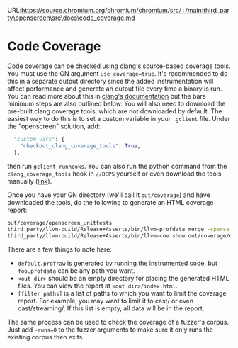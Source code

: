 URL:https://source.chromium.org/chromium/chromium/src/+/main:third_party\openscreen\src\docs\code_coverage.md
# Code Coverage

Code coverage can be checked using clang's source-based coverage tools.  You
must use the GN argument `use_coverage=true`.  It's recommended to do this in a
separate output directory since the added instrumentation will affect
performance and generate an output file every time a binary is run.  You can
read more about this in [clang's documentation](
http://clang.llvm.org/docs/SourceBasedCodeCoverage.html) but the
bare minimum steps are also outlined below.  You will also need to download the
pre-built clang coverage tools, which are not downloaded by default.  The
easiest way to do this is to set a custom variable in your `.gclient` file.
Under the "openscreen" solution, add:
```python
  "custom_vars": {
    "checkout_clang_coverage_tools": True,
  },
```
then run `gclient runhooks`.  You can also run the python command from the
`clang_coverage_tools` hook in `//DEPS` yourself or even download the tools
manually
([link](https://storage.googleapis.com/chromium-browser-clang-staging/)).

Once you have your GN directory (we'll call it `out/coverage`) and have
downloaded the tools, do the following to generate an HTML coverage report:
```bash
out/coverage/openscreen_unittests
third_party/llvm-build/Release+Asserts/bin/llvm-profdata merge -sparse default.profraw -o foo.profdata
third_party/llvm-build/Release+Asserts/bin/llvm-cov show out/coverage/openscreen_unittests -instr-profile=foo.profdata -format=html -output-dir=<out dir> [filter paths]
```
There are a few things to note here:
 - `default.profraw` is generated by running the instrumented code, but
 `foo.profdata` can be any path you want.
 - `<out dir>` should be an empty directory for placing the generated HTML
 files.  You can view the report at `<out dir>/index.html`.
 - `[filter paths]` is a list of paths to which you want to limit the coverage
 report.  For example, you may want to limit it to cast/ or even
 cast/streaming/.  If this list is empty, all data will be in the report.

The same process can be used to check the coverage of a fuzzer's corpus.  Just
add `-runs=0` to the fuzzer arguments to make sure it only runs the existing
corpus then exits.
